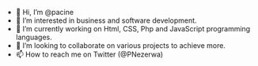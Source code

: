 - 👋 Hi, I’m @pacine
- 👀 I’m interested in business and software development.
- 🌱 I’m currently working on Html, CSS, Php and JavaScript programming languages.
- 💞️ I’m looking to collaborate on various projects to achieve more.
- 📫 How to reach me on Twitter (@PNezerwa)

<!---
pacineee/pacineee is a ✨ special ✨ repository because its `README.md` (this file) appears on your GitHub profile.
You can click the Preview link to take a look at your changes.
--->
